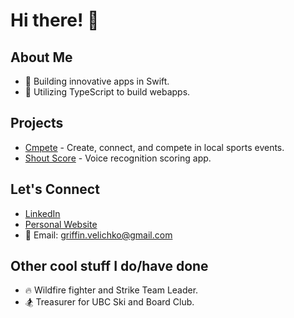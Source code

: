 # Hi there! 👋

## About Me
- 🚀 Building innovative apps in Swift.
- 🚀 Utilizing TypeScript to build webapps.

## Projects
- [Cmpete](https://cmpete.com) - Create, connect, and compete in local sports events.
- [Shout Score](https://gv1000.com/shoutscore) - Voice recognition scoring app.

## Let's Connect
- [LinkedIn](https://linkedin.com/in/gvelichko)
- [Personal Website](https://gv1000.com)
- 📧 Email: [griffin.velichko@gmail.com](mailto:griffin.velichko@gmail.com)

## Other cool stuff I do/have done
- 🔥 Wildfire fighter and Strike Team Leader.
- 🏂 Treasurer for UBC Ski and Board Club.
